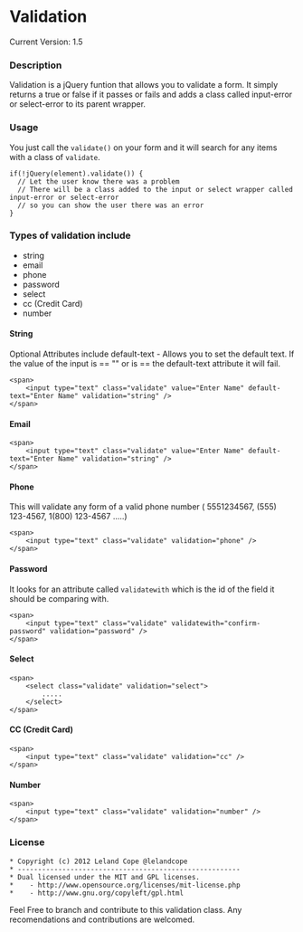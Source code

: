 Validation
============

Current Version: 1.5

### Description
Validation is a jQuery funtion that allows you to validate a form. It simply returns a true or false if it passes or fails and adds a class called input-error or select-error to its parent wrapper.


### Usage
You just call the `validate()` on your form and it will search for any items with a class of `validate`.

    if(!jQuery(element).validate()) {
      // Let the user know there was a problem
      // There will be a class added to the input or select wrapper called input-error or select-error 
      // so you can show the user there was an error
    }

### Types of validation include 

* string
* email
* phone
* password
* select
* cc (Credit Card)
* number

#### String
Optional Attributes include 
default-text - Allows you to set the default text. If the value of the input is == "" or is == the default-text attribute it will fail.

    <span>
        <input type="text" class="validate" value="Enter Name" default-text="Enter Name" validation="string" />
    </span>

#### Email

    <span>
        <input type="text" class="validate" value="Enter Name" default-text="Enter Name" validation="string" />
    </span>

#### Phone
This will validate any form of a valid phone number ( 5551234567, (555) 123-4567, 1(800) 123-4567 .....) 

    <span>
        <input type="text" class="validate" validation="phone" />
    </span>

#### Password
It looks for an attribute called `validatewith` which is the id of the field it should be comparing with.

    <span>
        <input type="text" class="validate" validatewith="confirm-password" validation="password" />
    </span>

#### Select

    <span>
        <select class="validate" validation="select">
            .....
        </select>
    </span>

#### CC (Credit Card)

    <span>
        <input type="text" class="validate" validation="cc" />
    </span>

#### Number

    <span>
        <input type="text" class="validate" validation="number" />
    </span>
    
    
### License
    * Copyright (c) 2012 Leland Cope @lelandcope
    * -------------------------------------------------------
    * Dual licensed under the MIT and GPL licenses.
    *    - http://www.opensource.org/licenses/mit-license.php
    *    - http://www.gnu.org/copyleft/gpl.html
    

Feel Free to branch and contribute to this validation class. Any recomendations and contributions are welcomed.


